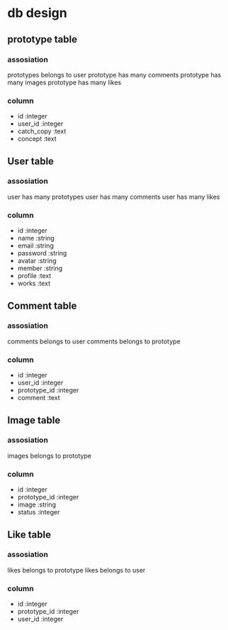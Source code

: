 # db design

## prototype table
### assosiation
   prototypes belongs to user
   prototype has many comments
   prototype has many images
   prototype has many likes
### column
- id            :integer
- user_id       :integer
- catch_copy    :text
- concept       :text

## User table
### assosiation
   user has many prototypes
   user has many comments
   user has many likes
### column
- id            :integer
- name          :string
- email         :string
- password      :string
- avatar        :string
- member        :string
- profile       :text
- works         :text

## Comment table
### assosiation
   comments belongs to user
   comments belongs to prototype
### column
- id            :integer
- user_id       :integer
- prototype_id  :integer
- comment       :text

## Image table
### assosiation
   images belongs to prototype
### column
- id            :integer
- prototype_id  :integer
- image         :string
- status        :integer

## Like table
### assosiation
   likes belongs to prototype
   likes belongs to user
### column
- id            :integer
- prototype_id  :integer
- user_id       :integer
